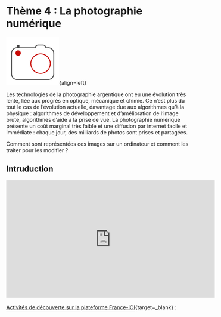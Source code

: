 # Thème 4 : La photographie numérique

![](../images/logo_photo.png){align=left}
        
Les technologies de la photographie argentique ont eu une évolution très lente, liée aux progrès en optique, mécanique et chimie. Ce n’est plus du tout le cas de l’évolution actuelle, davantage due aux algorithmes qu’à la physique : algorithmes de développement et d’amélioration de l’image brute, algorithmes d’aide à la prise de vue. La photographie numérique présente un coût marginal très faible et une diffusion par internet facile et immédiate : chaque jour, des milliards de photos sont prises et partagées.

Comment sont représentées ces images sur un ordinateur et comment les traiter pour les modifier ?


## Intruduction

<center><iframe width="560" height="315" src="https://www.youtube-nocookie.com/embed/UnNPNc-F9ks" title="YouTube video player" frameborder="0" allow="accelerometer; autoplay; clipboard-write; encrypted-media; gyroscope; picture-in-picture; web-share" allowfullscreen></iframe></center>

[Activités de découverte sur la plateforme France-IOI](https://parcours.algorea.org/contents/4707-4702-1067253748629066205-1625996270397195025-1089626022569595539/){target=_blank} :
